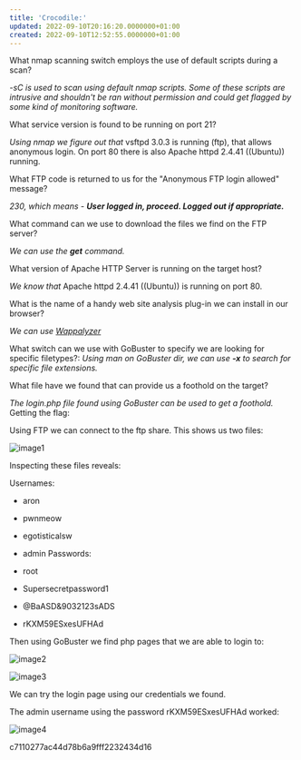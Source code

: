 ```yaml
---
title: 'Crocodile:'
updated: 2022-09-10T20:16:20.0000000+01:00
created: 2022-09-10T12:52:55.0000000+01:00
---
```


What nmap scanning switch employs the use of default scripts during a scan?

*-sC is used to scan using default nmap scripts. Some of these scripts are intrusive and shouldn't be ran without permission and could get flagged by some kind of monitoring software.*

What service version is found to be running on port 21?

*Using nmap we figure out that* vsftpd 3.0.3 is running (ftp), that allows anonymous login. On port 80 there is also Apache httpd 2.4.41 ((Ubuntu)) running.

What FTP code is returned to us for the "Anonymous FTP login allowed" message?

*230, which means - **User logged in, proceed. Logged out if appropriate.***

What command can we use to download the files we find on the FTP server?

*We can use the **get** command.*

What version of Apache HTTP Server is running on the target host?

*We know that* Apache httpd 2.4.41 ((Ubuntu)) is running on port 80.

What is the name of a handy web site analysis plug-in we can install in our browser?

*We can use [Wappalyzer](https://addons.mozilla.org/en-US/firefox/addon/wappalyzer/)*

What switch can we use with GoBuster to specify we are looking for specific filetypes?:
*Using man on GoBuster dir, we can use **-x** to search for specific file extensions.*

What file have we found that can provide us a foothold on the target?

*The login.php file found using GoBuster can be used to get a foothold.*
Getting the flag:

Using FTP we can connect to the ftp share. This shows us two files:

![image1](../../../../../_resources/image1-58.png)

Inspecting these files reveals:

Usernames:

- aron
- pwnmeow
- egotisticalsw
- admin
Passwords:

- root
- Supersecretpassword1
- @BaASD&9032123sADS
- rKXM59ESxesUFHAd

Then using GoBuster we find php pages that we are able to login to:

![image2](../../../../../_resources/image2-43.png)

![image3](../../../../../_resources/image3-36.png)

We can try the login page using our credentials we found.

The admin username using the password rKXM59ESxesUFHAd worked:

![image4](../../../../../_resources/image4-28.png)

c7110277ac44d78b6a9fff2232434d16
